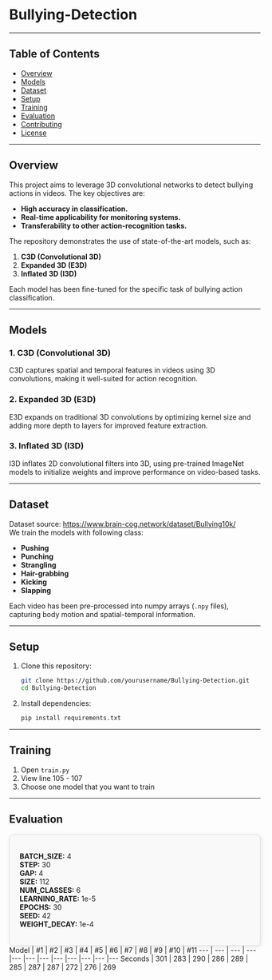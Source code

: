 # Bullying-Detection

---

## Table of Contents

- [Overview](#overview)  
- [Models](#models)  
- [Dataset](#dataset)  
- [Setup](#setup)  
- [Training](#training)  
- [Evaluation](#evaluation)  
- [Contributing](#contributing)  
- [License](#license)  

---

## Overview

This project aims to leverage 3D convolutional networks to detect bullying actions in videos. The key objectives are:  
- **High accuracy in classification.**  
- **Real-time applicability for monitoring systems.**  
- **Transferability to other action-recognition tasks.**  

The repository demonstrates the use of state-of-the-art models, such as:  
1. **C3D (Convolutional 3D)**  
2. **Expanded 3D (E3D)**  
3. **Inflated 3D (I3D)**  

Each model has been fine-tuned for the specific task of bullying action classification.

---

## Models

### 1. **C3D (Convolutional 3D)**  
C3D captures spatial and temporal features in videos using 3D convolutions, making it well-suited for action recognition.

### 2. **Expanded 3D (E3D)**  
E3D expands on traditional 3D convolutions by optimizing kernel size and adding more depth to layers for improved feature extraction.

### 3. **Inflated 3D (I3D)**  
I3D inflates 2D convolutional filters into 3D, using pre-trained ImageNet models to initialize weights and improve performance on video-based tasks.

---

## Dataset

Dataset source: https://www.brain-cog.network/dataset/Bullying10k/<br>
We train the models with following class:   
- **Pushing**  
- **Punching**  
- **Strangling**  
- **Hair-grabbing**  
- **Kicking**  
- **Slapping**  

Each video has been pre-processed into numpy arrays (`.npy` files), capturing body motion and spatial-temporal information.

---

## Setup

1. Clone this repository:  
   ```bash
   git clone https://github.com/yourusername/Bullying-Detection.git
   cd Bullying-Detection
2. Install dependencies:
   ```bash
   pip install requirements.txt

---

## Training

1. Open `train.py`
2. View line 105 - 107
3. Choose one model that you want to train

---

## Evaluation
<div style="padding: 20px; border: 1px solid #ddd; border-radius: 8px; background-color: #f9f9f9; box-shadow: 2px 2px 8px rgba(0,0,0,0.1);">

**BATCH_SIZE:** 4  
**STEP:** 30  
**GAP:** 4  
**SIZE:** 112  
**NUM_CLASSES:** 6  
**LEARNING_RATE:** 1e-5  
**EPOCHS:** 30  
**SEED:** 42  
**WEIGHT_DECAY:** 1e-4  

</div>
Model | #1 | #2 | #3 | #4 | #5 | #6 | #7 | #8 | #9 | #10 | #11
--- | --- | --- | --- |--- |--- |--- |--- |--- |--- |--- |---
Seconds | 301 | 283 | 290 | 286 | 289 | 285 | 287 | 287 | 272 | 276 | 269

   
